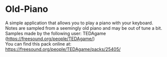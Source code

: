 # Old-Piano
A simple application that allows you to play a piano with your keyboard. Notes are sampled from a seemingly old piano and may be out of tune a bit.<br/>
Samples made by the following user: TEDAgame (https://freesound.org/people/TEDAgame/)<br/>
You can find this pack online at: https://freesound.org/people/TEDAgame/packs/25405/
